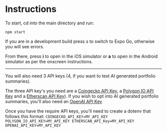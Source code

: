 # Instructions

To start, cd into the main directory and run:

``
npm start
``

If you are in a development build press s to switch to Expo Go, otherwise you will see errors.

From there, press **i** to open in the iOS simulator or **a** to open in the Android simulator as per the onscreen instructions.

---

You will also need 3 API keys (4, if you want to test AI generated portfolio summaries). 

The three API key's you need are a [Coingecko API Key](https://www.coingecko.com/en/api), a [Polygon IO API Key](https://polygon.io/) and a [Etherscan API Key](https://etherscan.io/apis)).
If you wish to opt into AI generated portfolio summaries, you'll also need an [OpenAI API Key](https://platform.openai.com/api-keys)

Once you have the require API keys, you'll need to create a dotenv that follows this format:
``
COINGECKO_API_KEY=MY_API_KEY
POLYGON_IO_API_KEY=MY_API_KEY
ETHERSCAN_API_Key=MY_API_KEY
OPENAI_API_KEY=MY_API_KEY
``

